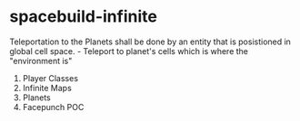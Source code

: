 spacebuild-infinite
===================


Teleportation to the Planets shall be done by an entity that is posistioned in global cell space. 
	- Teleport to planet's cells which is where the "environment is"

	
1. Player Classes
2. Infinite Maps
3. Planets
4. Facepunch POC